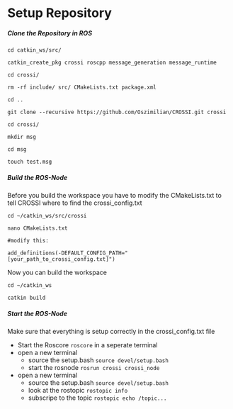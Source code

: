 # Setup Repository

##### Clone the Repository in ROS

``` 
cd catkin_ws/src/

catkin_create_pkg crossi roscpp message_generation message_runtime

cd crossi/

rm -rf include/ src/ CMakeLists.txt package.xml

cd ..

git clone --recursive https://github.com/Oszimilian/CROSSI.git crossi

cd crossi/

mkdir msg

cd msg 

touch test.msg
```

##### Build the ROS-Node
Before you build the workspace you have to modify the CMakeLists.txt to tell CROSSI where to find the crossi_config.txt
```
cd ~/catkin_ws/src/crossi

nano CMakeLists.txt

#modify this:

add_definitions(-DEFAULT_CONFIG_PATH="[your_path_to_crossi_config.txt]")
```

Now you can build the workspace
```
cd ~/catkin_ws

catkin build
```

##### Start the ROS-Node

Make sure that everything is setup correctly in the crossi_config.txt file

- Start the Roscore `roscore` in a seperate terminal
- open a new terminal 
    - source the setup.bash `source devel/setup.bash`
    - start the rosnode `rosrun crossi crossi_node`
- open a new terminal
    - source the setup.bash `source devel/setup.bash`
    - look at the rostopic `rostopic info`
    - subscripe to the topic `rostopic echo /topic...`

